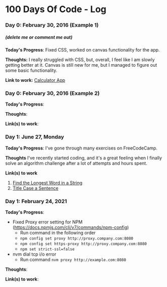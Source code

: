 # 100 Days Of Code - Log

### Day 0: February 30, 2016 (Example 1)
##### (delete me or comment me out)

**Today's Progress**: Fixed CSS, worked on canvas functionality for the app.

**Thoughts:** I really struggled with CSS, but, overall, I feel like I am slowly getting better at it. Canvas is still new for me, but I managed to figure out some basic functionality.

**Link to work:** [Calculator App](http://www.example.com)

### Day 0: February 30, 2016 (Example 2)

**Today's Progress**: 

**Thoughts**: 

**Link(s) to work**: 


### Day 1: June 27, Monday

**Today's Progress**: I've gone through many exercises on FreeCodeCamp.

**Thoughts** I've recently started coding, and it's a great feeling when I finally solve an algorithm challenge after a lot of attempts and hours spent.

**Link(s) to work**
1. [Find the Longest Word in a String](https://www.freecodecamp.com/challenges/find-the-longest-word-in-a-string)
2. [Title Case a Sentence](https://www.freecodecamp.com/challenges/title-case-a-sentence)

### Day 1: February 24, 2021

**Today's Progress**: 
* Fixed Proxy error setting for NPM (https://docs.npmjs.com/cli/v7/commands/npm-config)
  * Run command in the following order
  * ```npm config set proxy http://proxy.company.com:8080```
  * ```npm config set https-proxy http://proxy.company.com:8080```
  * ```npm set strict-ssl=false```
* nvm dial tcp i/o error
  * Run command ```nvm proxy http://example.com:8080```


**Thoughts**: 

**Link(s) to work**: 
